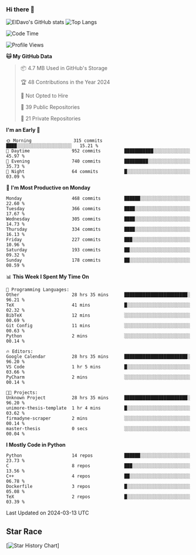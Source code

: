 ### Hi there 👋
![ElDavo's GitHub stats](https://github-readme-stats.vercel.app/api?username=ElDavoo&show_icons=true&theme=chartreuse-dark)
![Top Langs](https://github-readme-stats.vercel.app/api/top-langs/?username=ElDavoo&theme=chartreuse-dark&layout=compact)

<!--START_SECTION:waka-->
![Code Time](http://img.shields.io/badge/Code%20Time-1%2C058%20hrs%2021%20mins-blue)

![Profile Views](http://img.shields.io/badge/Profile%20Views-2-blue)

**🐱 My GitHub Data** 

> 📦 4.7 MB Used in GitHub's Storage 
 > 
> 🏆 48 Contributions in the Year 2024
 > 
> 🚫 Not Opted to Hire
 > 
> 📜 39 Public Repositories 
 > 
> 🔑 21 Private Repositories 
 > 
**I'm an Early 🐤** 

```text
🌞 Morning                315 commits         ████░░░░░░░░░░░░░░░░░░░░░   15.21 % 
🌆 Daytime                952 commits         ███████████░░░░░░░░░░░░░░   45.97 % 
🌃 Evening                740 commits         █████████░░░░░░░░░░░░░░░░   35.73 % 
🌙 Night                  64 commits          █░░░░░░░░░░░░░░░░░░░░░░░░   03.09 % 
```
📅 **I'm Most Productive on Monday** 

```text
Monday                   468 commits         ██████░░░░░░░░░░░░░░░░░░░   22.60 % 
Tuesday                  366 commits         ████░░░░░░░░░░░░░░░░░░░░░   17.67 % 
Wednesday                305 commits         ████░░░░░░░░░░░░░░░░░░░░░   14.73 % 
Thursday                 334 commits         ████░░░░░░░░░░░░░░░░░░░░░   16.13 % 
Friday                   227 commits         ███░░░░░░░░░░░░░░░░░░░░░░   10.96 % 
Saturday                 193 commits         ██░░░░░░░░░░░░░░░░░░░░░░░   09.32 % 
Sunday                   178 commits         ██░░░░░░░░░░░░░░░░░░░░░░░   08.59 % 
```


📊 **This Week I Spent My Time On** 

```text
💬 Programming Languages: 
Other                    28 hrs 35 mins      ████████████████████████░   96.21 % 
TeX                      41 mins             █░░░░░░░░░░░░░░░░░░░░░░░░   02.32 % 
BibTeX                   12 mins             ░░░░░░░░░░░░░░░░░░░░░░░░░   00.69 % 
Git Config               11 mins             ░░░░░░░░░░░░░░░░░░░░░░░░░   00.63 % 
Python                   2 mins              ░░░░░░░░░░░░░░░░░░░░░░░░░   00.14 % 

🔥 Editors: 
Google Calendar          28 hrs 35 mins      ████████████████████████░   96.20 % 
VS Code                  1 hr 5 mins         █░░░░░░░░░░░░░░░░░░░░░░░░   03.66 % 
PyCharm                  2 mins              ░░░░░░░░░░░░░░░░░░░░░░░░░   00.14 % 

🐱‍💻 Projects: 
Unknown Project          28 hrs 35 mins      ████████████████████████░   96.20 % 
unimore-thesis-template  1 hr 4 mins         █░░░░░░░░░░░░░░░░░░░░░░░░   03.62 % 
firmadyne-scraper        2 mins              ░░░░░░░░░░░░░░░░░░░░░░░░░   00.14 % 
master-thesis            0 secs              ░░░░░░░░░░░░░░░░░░░░░░░░░   00.04 % 
```

**I Mostly Code in Python** 

```text
Python                   14 repos            ██████░░░░░░░░░░░░░░░░░░░   23.73 % 
C                        8 repos             ███░░░░░░░░░░░░░░░░░░░░░░   13.56 % 
C++                      4 repos             ██░░░░░░░░░░░░░░░░░░░░░░░   06.78 % 
Dockerfile               3 repos             █░░░░░░░░░░░░░░░░░░░░░░░░   05.08 % 
TeX                      2 repos             █░░░░░░░░░░░░░░░░░░░░░░░░   03.39 % 
```




 Last Updated on 2024-03-13 UTC
<!--END_SECTION:waka-->

## Star Race

[![Star History Chart](https://api.star-history.com/svg?repos=ElDavoo/WhatsApp-Crypt14-Crypt15-Decrypter,ElDavoo/TuringOS,EliteAndroidApps/WhatsApp-Crypt12-Decrypter,KnugiHK/Whatsapp-Chat-Exporter&type=Date)]
